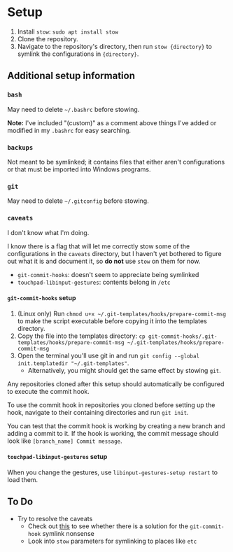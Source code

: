 # Setup

1. Install `stow`: `sudo apt install stow`
2. Clone the repository.
3. Navigate to the repository's directory, then run `stow {directory}` to
    symlink the configurations in `{directory}`.

## Additional setup information

### `bash`

May need to delete `~/.bashrc` before stowing.

**Note:** I've included "(custom)" as a comment above things I've added or
modified in my `.bashrc` for easy searching.

### `backups`

Not meant to be symlinked; it contains files that either aren't configurations
or that must be imported into Windows programs.

### `git`

May need to delete `~/.gitconfig` before stowing.

### `caveats`

I don't know what I'm doing.

I know there is a flag that will let me correctly stow some of the
configurations in the `caveats` directory, but I haven't yet bothered to figure
out what it is and document it, so **do not** use `stow` on them for now.

- `git-commit-hooks`: doesn't seem to appreciate being symlinked
- `touchpad-libinput-gestures`: contents belong in `/etc`


#### `git-commit-hooks` setup

1. (Linux only) Run `chmod u+x ~/.git-templates/hooks/prepare-commit-msg` to
    make the script executable before copying it into the templates
    directory.
2. Copy the file into the templates directory:
    `cp git-commit-hooks/.git-templates/hooks/prepare-commit-msg ~/.git-templates/hooks/prepare-commit-msg`
3. Open the terminal you'll use git in and run
    `git config --global init.templatedir "~/.git-templates"`.
    - Alternatively, you might should get the same effect by stowing `git`.

Any repositories cloned after this setup should automatically be configured to
execute the commit hook.

To use the commit hook in repositories you cloned before setting up the hook,
navigate to their containing directories and run `git init`.

You can test that the commit hook is working by creating a new branch and
adding a commit to it. If the hook is working, the commit message should look
like `[branch_name] Commit message`.


#### `touchpad-libinput-gestures` setup

When you change the gestures, use `libinput-gestures-setup restart` to load them.


## To Do

- Try to resolve the caveats
    - Check out
    [this](https://stackoverflow.com/questions/4592838/symbolic-link-to-a-hook-in-git)
    to see whether there is a solution for the `git-commit-hook` symlink
    nonsense
    - Look into `stow` parameters for symlinking to places like `etc`
